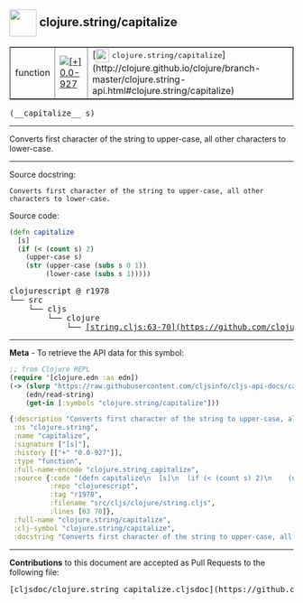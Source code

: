 ## <img width="48px" valign="middle" src="http://i.imgur.com/Hi20huC.png"> clojure.string/capitalize

 <table border="1">
<tr>

<td>function</td>
<td><a href="https://github.com/cljsinfo/cljs-api-docs/tree/0.0-927"><img valign="middle" alt="[+] 0.0-927" src="https://img.shields.io/badge/+-0.0--927-lightgrey.svg"></a> </td>
<td>
[<img height="24px" valign="middle" src="http://i.imgur.com/1GjPKvB.png"> <samp>clojure.string/capitalize</samp>](http://clojure.github.io/clojure/branch-master/clojure.string-api.html#clojure.string/capitalize)
</td>
</tr>
</table>

 <samp>
(__capitalize__ s)<br>
</samp>

---

Converts first character of the string to upper-case, all other characters to
lower-case.

---



Source docstring:

```
Converts first character of the string to upper-case, all other
characters to lower-case.
```

Source code:

```clj
(defn capitalize
  [s]
  (if (< (count s) 2)
    (upper-case s)
    (str (upper-case (subs s 0 1))
         (lower-case (subs s 1)))))
```

 <pre>
clojurescript @ r1978
└── src
    └── cljs
        └── clojure
            └── <ins>[string.cljs:63-70](https://github.com/clojure/clojurescript/blob/r1978/src/cljs/clojure/string.cljs#L63-L70)</ins>
</pre>


---

__Meta__ - To retrieve the API data for this symbol:

```clj
;; from Clojure REPL
(require '[clojure.edn :as edn])
(-> (slurp "https://raw.githubusercontent.com/cljsinfo/cljs-api-docs/catalog/cljs-api.edn")
    (edn/read-string)
    (get-in [:symbols "clojure.string/capitalize"]))
```

```clj
{:description "Converts first character of the string to upper-case, all other characters to\nlower-case.",
 :ns "clojure.string",
 :name "capitalize",
 :signature ["[s]"],
 :history [["+" "0.0-927"]],
 :type "function",
 :full-name-encode "clojure.string_capitalize",
 :source {:code "(defn capitalize\n  [s]\n  (if (< (count s) 2)\n    (upper-case s)\n    (str (upper-case (subs s 0 1))\n         (lower-case (subs s 1)))))",
          :repo "clojurescript",
          :tag "r1978",
          :filename "src/cljs/clojure/string.cljs",
          :lines [63 70]},
 :full-name "clojure.string/capitalize",
 :clj-symbol "clojure.string/capitalize",
 :docstring "Converts first character of the string to upper-case, all other\ncharacters to lower-case."}

```

---

__Contributions__ to this document are accepted as Pull Requests to the following file:

 <pre>
[cljsdoc/clojure.string_capitalize.cljsdoc](https://github.com/cljsinfo/cljs-api-docs/blob/master/cljsdoc/clojure.string_capitalize.cljsdoc)
</pre>


